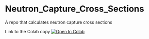 # Neutron_Capture_Cross_Sections
A repo that calculates neutron capture cross sections 


Link to the Colab copy [![Open In Colab](https://colab.research.google.com/assets/colab-badge.svg)](https://colab.research.google.com/github/ndavila/Neutron_Capture_Cross_Sections/blob/main/neutron_capture_cross_section.ipynb)

